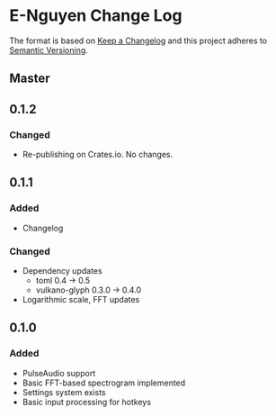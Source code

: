 # E-Nguyen Change Log

The format is based on [Keep a Changelog](http://keepachangelog.com/) and this project adheres to [Semantic Versioning](http://semver.org/).

## Master

## 0.1.2
### Changed
- Re-publishing on Crates.io.  No changes.

## 0.1.1
### Added
- Changelog
### Changed
- Dependency updates
  - toml 0.4 -> 0.5
  - vulkano-glyph 0.3.0 -> 0.4.0
- Logarithmic scale, FFT updates

## 0.1.0
### Added
- PulseAudio support
- Basic FFT-based spectrogram implemented
- Settings system exists
- Basic input processing for hotkeys
